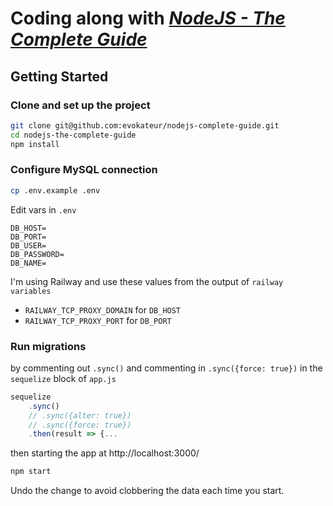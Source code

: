 #  Coding along with [*NodeJS - The Complete Guide*](https://www.udemy.com/course/nodejs-the-complete-guide/)

## Getting Started

### Clone and set up the project

```sh
git clone git@github.com:evokateur/nodejs-complete-guide.git
cd nodejs-the-complete-guide
npm install
```

### Configure MySQL connection

```sh
cp .env.example .env
```

Edit vars in `.env`

```
DB_HOST=
DB_PORT=
DB_USER=
DB_PASSWORD=
DB_NAME=
```

I'm using Railway and use these values from the output of `railway variables`

- `RAILWAY_TCP_PROXY_DOMAIN` for `DB_HOST`
- `RAILWAY_TCP_PROXY_PORT` for `DB_PORT`

### Run migrations

by commenting out `.sync()` and commenting in `.sync({force: true})` in the `sequelize` block of `app.js`

```js
sequelize
    .sync()
    // .sync({alter: true})
    // .sync({force: true})
    .then(result => {...
```

then starting the app at http://localhost:3000/

```sh
npm start
```

Undo the change to avoid clobbering the data each time you start.

